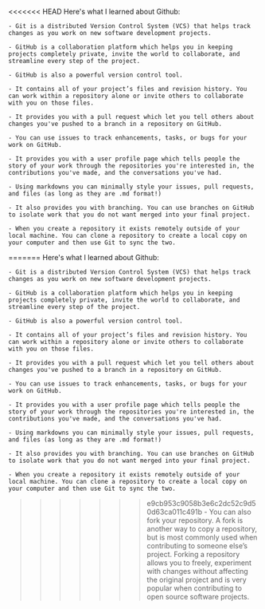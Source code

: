 <<<<<<< HEAD
Here's what I learned about Github: 

    - Git is a distributed Version Control System (VCS) that helps track changes as you work on new software development projects.

    - GitHub is a collaboration platform which helps you in keeping projects completely private, invite the world to collaborate, and   streamline every step of the project.

    - GitHub is also a powerful version control tool.

    - It contains all of your project’s files and revision history. You can work within a repository alone or invite others to collaborate with you on those files.

    - It provides you with a pull request which let you tell others about changes you've pushed to a branch in a repository on GitHub.

    - You can use issues to track enhancements, tasks, or bugs for your work on GitHub.

    - It provides you with a user profile page which tells people the story of your work through the repositories you're interested in, the contributions you've made, and the conversations you've had.

    - Using markdowns you can minimally style your issues, pull requests, and files (as long as they are .md format!)

    - It also provides you with branching. You can use branches on GitHub to isolate work that you do not want merged into your final project.

    - When you create a repository it exists remotely outside of your local machine. You can clone a repository to create a local copy on your computer and then use Git to sync the two.

=======
Here's what I learned about Github:

    - Git is a distributed Version Control System (VCS) that helps track changes as you work on new software development projects.

    - GitHub is a collaboration platform which helps you in keeping projects completely private, invite the world to collaborate, and   streamline every step of the project.

    - GitHub is also a powerful version control tool.

    - It contains all of your project’s files and revision history. You can work within a repository alone or invite others to collaborate with you on those files.

    - It provides you with a pull request which let you tell others about changes you've pushed to a branch in a repository on GitHub.

    - You can use issues to track enhancements, tasks, or bugs for your work on GitHub.

    - It provides you with a user profile page which tells people the story of your work through the repositories you're interested in, the contributions you've made, and the conversations you've had.

    - Using markdowns you can minimally style your issues, pull requests, and files (as long as they are .md format!)

    - It also provides you with branching. You can use branches on GitHub to isolate work that you do not want merged into your final project.

    - When you create a repository it exists remotely outside of your local machine. You can clone a repository to create a local copy on your computer and then use Git to sync the two.

>>>>>>> e9cb953c9058b3e6c2dc52c9d50d63ca011c491b
    - You can also fork your repository. A fork is another way to copy a repository, but is most commonly used when contributing to someone else’s project. Forking a repository allows you to freely, experiment with changes without affecting the original project and is very popular when contributing to open source software projects.